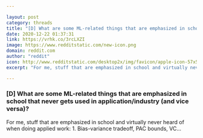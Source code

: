 ```yaml
---

layout: post
category: threads
title: "[D] What are some ML-related things that are emphasized in school that never gets used in application/industry (and vice versa)?"
date: 2020-12-22 01:37:31
link: https://vrhk.co/3rcLXZI
image: https://www.redditstatic.com/new-icon.png
domain: reddit.com
author: "reddit"
icon: http://www.redditstatic.com/desktop2x/img/favicon/apple-icon-57x57.png
excerpt: "For me, stuff that are emphasized in school and virtually never heard of when doing applied work: 1. Bias-variance tradeoff, PAC bounds, VC..."

---
```


### [D] What are some ML-related things that are emphasized in school that never gets used in application/industry (and vice versa)?

For me, stuff that are emphasized in school and virtually never heard of when doing applied work: 1. Bias-variance tradeoff, PAC bounds, VC...